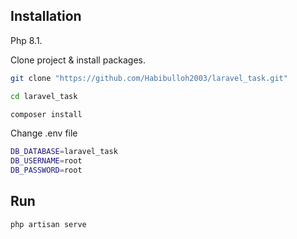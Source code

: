 ## Installation

Php 8.1.

Clone project & install packages.

```sh
git clone "https://github.com/Habibulloh2003/laravel_task.git"
```
```sh
cd laravel_task
```
```sh
composer install
```

Change .env file

```sh
DB_DATABASE=laravel_task
DB_USERNAME=root
DB_PASSWORD=root
```

## Run

```sh
php artisan serve
```
